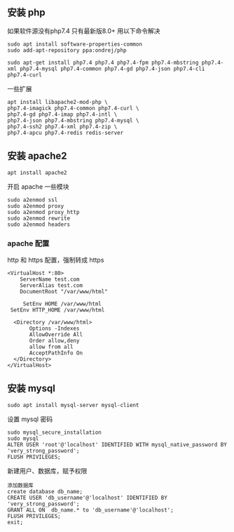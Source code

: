 ## 安装 php

如果软件源没有php7.4 只有最新版8.0+ 用以下命令解决
```
sudo apt install software-properties-common
sudo add-apt-repository ppa:ondrej/php
```

```
sudo apt-get install php7.4 php7.4 php7.4-fpm php7.4-mbstring php7.4-xml php7.4-mysql php7.4-common php7.4-gd php7.4-json php7.4-cli php7.4-curl
```

一些扩展

```
apt install libapache2-mod-php \
php7.4-imagick php7.4-common php7.4-curl \
php7.4-gd php7.4-imap php7.4-intl \
php7.4-json php7.4-mbstring php7.4-mysql \
php7.4-ssh2 php7.4-xml php7.4-zip \
php7.4-apcu php7.4-redis redis-server
```

 
## 安装 apache2

```
apt install apache2
```

开启 apache 一些模块

```
sudo a2enmod ssl
sudo a2enmod proxy
sudo a2enmod proxy_http
sudo a2enmod rewrite
sudo a2enmod headers
```

### apache 配置

http 和 https 配置，强制转成 https
```
<VirtualHost *:80>
    ServerName test.com
    ServerAlias test.com
    DocumentRoot "/var/www/html"
    
     SetEnv HOME /var/www/html
 SetEnv HTTP_HOME /var/www/html

  <Directory /var/www/html>
       Options -Indexes
       AllowOverride All
       Order allow,deny
       allow from all
       AcceptPathInfo On
  </Directory>
</VirtualHost>

```

## 安装 mysql

```
sudo apt install mysql-server mysql-client
```

设置 mysql 密码

```
sudo mysql_secure_installation
sudo mysql
ALTER USER 'root'@'localhost' IDENTIFIED WITH mysql_native_password BY 'very_strong_password';
FLUSH PRIVILEGES;
```



新建用户、数据库，赋予权限

```
添加数据库
create database db_name;
CREATE USER 'db_username'@'localhost' IDENTIFIED BY 'very_strong_password';
GRANT ALL ON  db_name.* to 'db_username'@'localhost';
FLUSH PRIVILEGES;
exit;
```